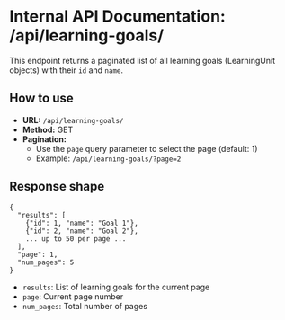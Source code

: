 # Internal API Documentation: /api/learning-goals/

This endpoint returns a paginated list of all learning goals (LearningUnit objects) with their `id` and `name`.

## How to use
- **URL:** `/api/learning-goals/`
- **Method:** GET
- **Pagination:**
  - Use the `page` query parameter to select the page (default: 1)
  - Example: `/api/learning-goals/?page=2`

## Response shape
```
{
  "results": [
    {"id": 1, "name": "Goal 1"},
    {"id": 2, "name": "Goal 2"},
    ... up to 50 per page ...
  ],
  "page": 1,
  "num_pages": 5
}
```
- `results`: List of learning goals for the current page
- `page`: Current page number
- `num_pages`: Total number of pages
